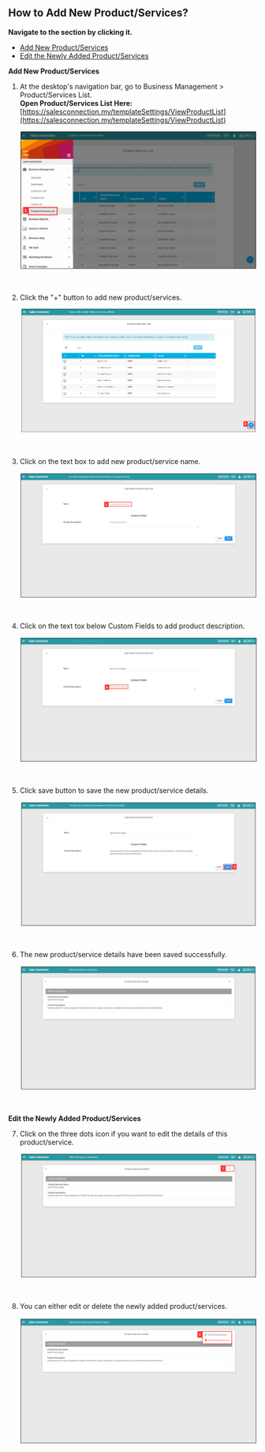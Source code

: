 

## How to Add New Product/Services?

**Navigate to the section by clicking it.**<br>

- [Add New Product/Services](#section1)<br>
- [Edit the Newly Added Product/Services](#section2)<br>

 <a id="section1"></a>
 **Add New Product/Services**

1. At the desktop's navigation bar, go to Business Management > Product/Services List.<br>
   **Open Product/Services List Here:** [https://salesconnection.my/templateSettings/ViewProductList](https://salesconnection.my/templateSettings/ViewProductList)<br>

   <p align="center">
     <img src="img2/Product_Services_List_Step_1.png" alt="Product/Services List Step 1">
   </p>
   <br>

2. Click the "+" button to add new product/services.

   <p align="center">
     <img src="img2/Add_New_Product_Services_List_Step_2.png" alt="Add New Product/Services List Step 2">
   </p>
   <br>

3. Click on the text box to add new product/service name.

   <p align="center">
     <img src="img2/Add_New_Product_Services_List_Step_3.png" alt="Add New Product/Services List Step 3">
   </p>
   <br>

4. Click on the text tox below Custom Fields to add product description.

   <p align="center">
     <img src="img2/Add_New_Product_Services_List_Step_4.png" alt="Add New Product/Services List Step 4">
   </p>
   <br>

5. Click save button to save the new product/service details.

   <p align="center">
     <img src="img2/Add_New_Product_Services_List_Step_5.png" alt="Add New Product/Services List Step 5">
   </p>
   <br>

6. The new product/service details have been saved successfully.

   <p align="center">
     <img src="img2/Add_New_Product_Services_List_Step_6.png" alt="Add New Product/Services List Step 6">
   </p>
   <br>

 <a id="section2"></a>

**Edit the Newly Added Product/Services**

7. Click on the three dots icon if you want to edit the details of this product/service.

   <p align="center">
     <img src="img2/Add_New_Product_Services_List_Step_7.png" alt="Add New Product/Services List Step 7">
   </p>
   <br>

8. You can either edit or delete the newly added product/services.

   <p align="center">
     <img src="img2/Add_New_Product_Services_List_Step_8.png" alt="Add New Product/Services List Step 8">
   </p>
   <br>
